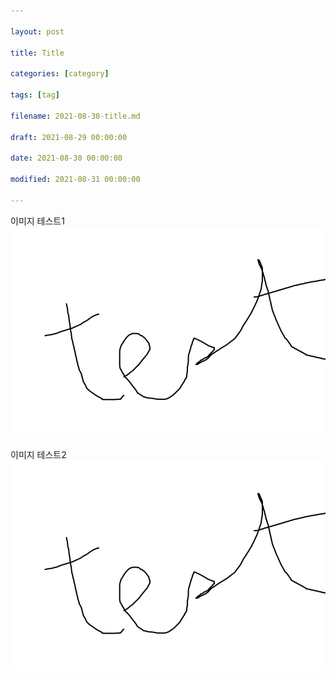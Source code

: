 ```yaml
---

layout: post

title: Title

categories: [category]

tags: [tag]

filename: 2021-08-30-title.md

draft: 2021-08-29 00:00:00

date: 2021-08-30 00:00:00

modified: 2021-08-31 00:00:00

---
```


이미지 테스트1 ![image](assets/test.png)

이미지 테스트2 ![image](/assets/test.png)
